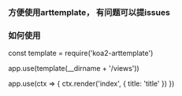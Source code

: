 ### 方便使用arttemplate， 有问题可以提issues

### 如何使用
const template = require('koa2-arttemplate')

app.use(template(__dirname + '/views'))

app.use(ctx => {
  ctx.render('index', {
    title: 'title'
  })
})